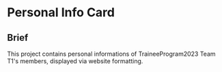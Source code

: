 # Personal Info Card

## Brief

This project contains personal informations of TraineeProgram2023 Team T1's members, displayed via website formatting.

